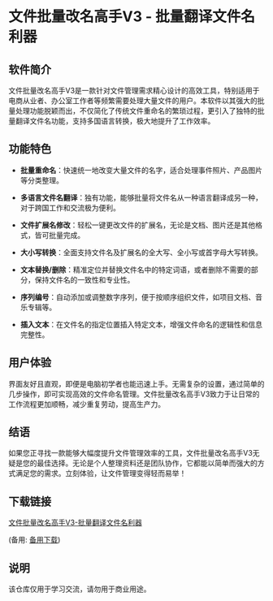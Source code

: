 # 文件批量改名高手V3 - 批量翻译文件名利器

## 软件简介

文件批量改名高手V3是一款针对文件管理需求精心设计的高效工具，特别适用于电商从业者、办公室工作者等频繁需要处理大量文件的用户。本软件以其强大的批量处理功能脱颖而出，不仅简化了传统文件重命名的繁琐过程，更引入了独特的批量翻译文件名功能，支持多国语言转换，极大地提升了工作效率。

## 功能特色

- **批量重命名**：快速统一地改变大量文件的名字，适合处理事件照片、产品图片等分类整理。
  
- **多语言文件名翻译**：独有功能，能够批量将文件名从一种语言翻译成另一种，对于跨国工作和交流极为便利。
  
- **文件扩展名修改**：轻松一键更改文件的扩展名，无论是文档、图片还是其他格式，皆可批量完成。
  
- **大小写转换**：全面支持文件名及扩展名的全大写、全小写或首字母大写转换。
  
- **文本替换/删除**：精准定位并替换文件名中的特定词语，或者删除不需要的部分，保持文件名的一致性和专业性。
  
- **序列编号**：自动添加或调整数字序列，便于按顺序组织文件，如项目文档、音乐专辑等。
  
- **插入文本**：在文件名的指定位置插入特定文本，增强文件命名的逻辑性和信息完整性。

## 用户体验

界面友好且直观，即便是电脑初学者也能迅速上手。无需复杂的设置，通过简单的几步操作，即可实现高效的文件命名管理。文件批量改名高手V3致力于让日常的工作流程更加顺畅，减少重复劳动，提高生产力。

## 结语

如果您正寻找一款能够大幅度提升文件管理效率的工具，文件批量改名高手V3无疑是您的最佳选择。无论是个人整理资料还是团队协作，它都能以简单而强大的方式满足您的需求。立刻体验，让文件管理变得轻而易举！

## 下载链接
[文件批量改名高手V3-批量翻译文件名利器](https://pan.quark.cn/s/dc08a31e5e62) 

(备用: [备用下载](https://pan.baidu.com/s/1A2CZo7-F2Xr3vLImxybQeg?pwd=1234))

## 说明

该仓库仅用于学习交流，请勿用于商业用途。
